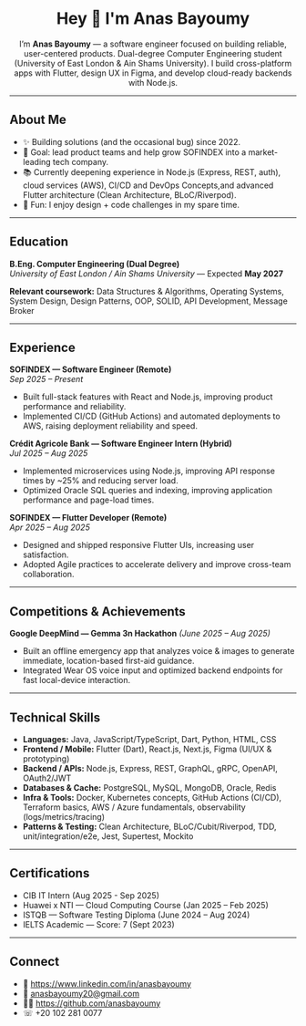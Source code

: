 <h1 align="center">Hey 👋 I'm Anas Bayoumy</h1>

<p align="center">
I’m <strong>Anas Bayoumy</strong> — a software engineer focused on building reliable, user-centered products.  
Dual-degree Computer Engineering student (University of East London & Ain Shams University).  
I build cross-platform apps with Flutter, design UX in Figma, and develop cloud-ready backends with Node.js.
</p>

---

## About Me

- ✨ Building solutions (and the occasional bug) since 2022.  
- 🎯 Goal: lead product teams and help grow SOFINDEX into a market-leading tech company.  
- 📚 Currently deepening experience in Node.js (Express, REST, auth), cloud services (AWS), CI/CD and DevOps Concepts,and advanced Flutter architecture (Clean Architecture, BLoC/Riverpod).  
- 🎲 Fun: I enjoy design + code challenges in my spare time.

---

## Education

**B.Eng. Computer Engineering (Dual Degree)**  
*University of East London / Ain Shams University* — Expected **May 2027**

**Relevant coursework:** Data Structures & Algorithms, Operating Systems, System Design, Design Patterns, OOP, SOLID, API Development, Message Broker

---

## Experience

**SOFINDEX — Software Engineer (Remote)**  
*Sep 2025 – Present*  
- Built full-stack features with React and Node.js, improving product performance and reliability.  
- Implemented CI/CD (GitHub Actions) and automated deployments to AWS, raising deployment reliability and speed.

**Crédit Agricole Bank — Software Engineer Intern (Hybrid)**  
*Jul 2025 – Aug 2025*  
- Implemented microservices using Node.js, improving API response times by ~25% and reducing server load.  
- Optimized Oracle SQL queries and indexing, improving application performance and page-load times.

**SOFINDEX — Flutter Developer (Remote)**  
*Apr 2025 – Aug 2025*  
- Designed and shipped responsive Flutter UIs, increasing user satisfaction.  
- Adopted Agile practices to accelerate delivery and improve cross-team collaboration.

---

## Competitions & Achievements

**Google DeepMind — Gemma 3n Hackathon** *(June 2025 – Aug 2025)*  
- Built an offline emergency app that analyzes voice & images to generate immediate, location-based first-aid guidance.  
- Integrated Wear OS voice input and optimized backend endpoints for fast local-device interaction.  

---

## Technical Skills

- **Languages:** Java, JavaScript/TypeScript, Dart, Python, HTML, CSS  
- **Frontend / Mobile:** Flutter (Dart), React.js, Next.js, Figma (UI/UX & prototyping)  
- **Backend / APIs:** Node.js, Express, REST, GraphQL, gRPC, OpenAPI, OAuth2/JWT  
- **Databases & Cache:** PostgreSQL, MySQL, MongoDB, Oracle, Redis  
- **Infra & Tools:** Docker, Kubernetes concepts, GitHub Actions (CI/CD), Terraform basics, AWS / Azure fundamentals, observability (logs/metrics/tracing)  
- **Patterns & Testing:** Clean Architecture, BLoC/Cubit/Riverpod, TDD, unit/integration/e2e, Jest, Supertest, Mockito

---

## Certifications

- CIB IT Intern (Aug 2025 - Sep 2025)
- Huawei x NTI — Cloud Computing Course (Jan 2025 – Feb 2025)  
- ISTQB — Software Testing Diploma (June 2024 – Aug 2024)  
- IELTS Academic — Score: 7 (Sept 2023)

---

## Connect

- 💼 https://www.linkedin.com/in/anasbayoumy  
- 📧 anasbayoumy20@gmail.com  
- 🧑‍💻 https://github.com/anasbayoumy  
- ☏ +20 102 281 0077
